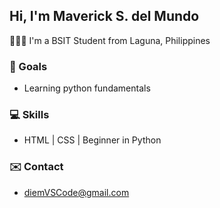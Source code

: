 ## Hi, I'm Maverick S. del Mundo  
👨🏻‍💻 I'm a BSIT Student from Laguna, Philippines  

### 🎯 Goals  
- Learning python fundamentals  

### 💻 Skills  
- HTML | CSS | Beginner in Python  

### ✉️ Contact  
- diemVSCode@gmail.com  
